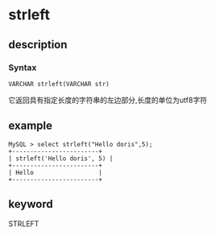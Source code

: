 # strleft

## description

### Syntax

`VARCHAR strleft(VARCHAR str)`

它返回具有指定长度的字符串的左边部分,长度的单位为utf8字符

## example

```Plain Text
MySQL > select strleft("Hello doris",5);
+------------------------+
| strleft('Hello doris', 5) |
+------------------------+
| Hello                  |
+------------------------+
```

## keyword

STRLEFT
